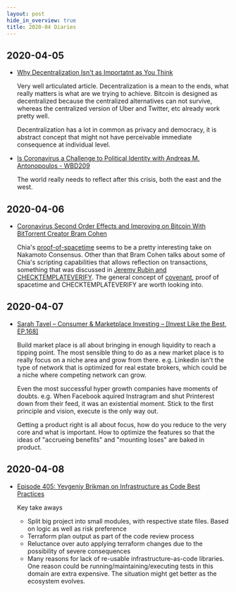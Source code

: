 ```yaml
---
layout: post
hide_in_overview: true
title: 2020-04 Diaries
---
```


## 2020-04-05
* [Why Decentralization Isn't as Importatnt as You
Think](https://unchainedpodcast.com/why-decentralization-isnt-as-important-as-you-think/)

  Very well articulated article. Decentralization is a mean to the
  ends, what really matters is what are we trying to achieve. Bitcoin
  is designed as decentralized because the centralized alternatives can
  not survive, whereas the centralized version of Uber and Twitter, etc
  already work pretty well.

  Decentralization has a lot in common as privacy and democracy, it is
  abstract concept that might not have perceivable immediate consequence
  at individual level.

* [Is Coronavirus a Challenge to Political Identity with Andreas
M. Antonopoulos -
WBD209](https://www.whatbitcoindid.com/podcast/is-coronavirus-a-challenge-to-political-identity-with-andreas-m-antonopoulos)

  The world really needs to reflect after this crisis, both the east
  and the west.

## 2020-04-06

* [Coronavirus Second Order Effects and Improving on Bitcoin With
BitTorrent Creator Bram
Cohen](https://www.coindesk.com/coronavirus-second-order-effects-and-improving-on-bitcoin-with-bittorrent-creator-bram-cohen)

  Chia's
  [proof-of-spacetime](https://golden.com/wiki/Proof-of-spacetime_(PoSt))
  seems to be a pretty interesting take on Nakamoto Consensus. Other than
  that Bram Cohen talks about some of Chia's scripting capabilities that
  allows reflection on transactions, something that was discussed in
  [Jeremy Rubin and
  CHECKTEMPLATEVERIFY](https://podcast.chaincode.com/2020/01/30/jeremy-rubin-3.html).
  The general concept of
  [covenant](https://www.theblockcrypto.com/post/24752/proof-of-work-a-bitcoin-covenant-proposal),
  proof of spacetime and CHECKTEMPLATEVERIFY are worth looking into.

## 2020-04-07

* [Sarah Tavel – Consumer & Marketplace Investing – [Invest Like the Best, EP.168]](http://investorfieldguide.com/tavel/)

  Build market place is all about bringing in enough liquidity to
  reach a tipping point. The most sensible thing to do as a new market
  place is to really focus on a niche area and grow from
  there. e.g. Linkedin isn't the type of network that is optimized for
  real estate brokers, which could be a niche where competing network can
  grow.

  Even the most successful hyper growth companies have moments of
  doubts. e.g. When Facebook aquired Instragram and shut Printerest
  down from their feed, it was an existential moment. Stick to the
  first principle and vision, execute is the only way out.
  
  Getting a product right is all about focus, how do you reduce to the
  very core and what is important. How to optimize the features so
  that the ideas of "accrueing benefits" and "mounting loses" are
  baked in product.
  
## 2020-04-08

* [Episode 405: Yevgeniy Brikman on Infrastructure as Code Best
  Practices](https://www.se-radio.net/2020/04/episode-405-yevgeniy-brikman-on-infrastructure-as-code-best-practices/)

  Key take aways

  - Split big project into small modules, with respective state
    files. Based on logic as well as risk preference
  - Terraform plan output as part of the code review process
  - Reluctance over auto applying terraform changes due to the
    possibility of severe consequences
  - Many reasons for lack of re-usable infrastructure-as-code
    libraries. One reason could be running/maintaining/executing tests
    in this domain are extra expensive. The situation might get better
    as the ecosystem evolves.
